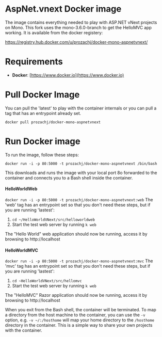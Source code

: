 AspNet.vnext Docker image
=============================

The image contains everything needed to play with ASP.NET vNext projects on Mono. This fork uses the mono-3.6.0-branch to get the HelloMVC app working. It is available from the docker registery: 

https://registry.hub.docker.com/u/prozachj/docker-mono-aspnetvnext/

# Requirements

* **Docker**: [https://www.docker.io](https://www.docker.io)

# Pull Docker Image
You can pull the 'latest' to play with the container internals or you can pull a tag that has an entrypoint already set.

`docker pull prozachj/docker-mono-aspnetvnext`

# Run Docker image
To run the image, follow these steps:

`docker run -i -p 80:5000 -t prozachj/docker-mono-aspnetvnext /bin/bash`

This downloads and runs the image with your local port 8o forwarded to the container and connects you to a Bash shell inside the container.

 
#### HelloWorldWeb
`docker run -i -p 80:5000 -t prozachj/docker-mono-aspnetvnext:web`
The 'web' tag has an entrypoint set so that you don't need these steps, but if you are running 'lastest':


1. `cd ~/HelloWorldVNext/src/helloworldweb`
2. Start the test web server by running `k web`

The "Hello World" web application should now be running, access it by browsing to http://localhost

#### HelloWorldMVC 
`docker run -i -p 80:5000 -t prozachj/docker-mono-aspnetvnext:mvc`
The 'mvc' tag has an entrypoint set so that you don't need these steps, but if you are running 'lastest':


1. `cd ~HelloWorldVNext/src/hellomvc`
2. Start the test web server by running `k web`

The "HelloMVC" Razor application should now be running, access it by browsing to http://localhost

When you exit from the Bash shell, the container will be terminated.
To map a directory from the host machine to the container, you can use the `-v` option, e.g. `-v ~/:/hosthome` will map your home directory to the `/hosthome` directory in the container. This is a simple way to share your own projects with the container.


